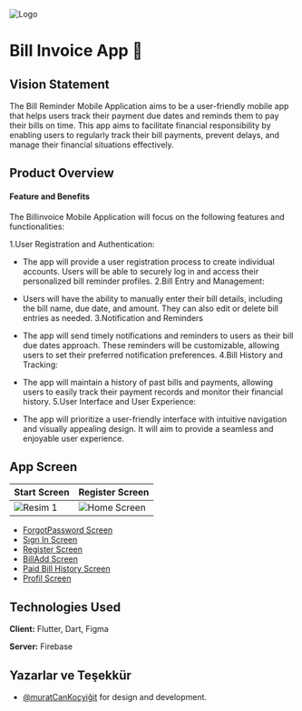 
![Logo](https://cdn.discordapp.com/attachments/1118653926594592931/1118661636371267659/logo.png)

    
# Bill Invoice App   📱




## Vision Statement
The Bill Reminder Mobile Application aims to be a user-friendly mobile app that helps users track their payment due dates and reminds them to pay their bills on time. This app aims to facilitate financial responsibility by enabling users to regularly track their bill payments, prevent delays, and manage their financial situations effectively.

## Product Overview

#### Feature and Benefits

The Billinvoice Mobile Application will focus on the following features and functionalities:

1.User Registration and Authentication:

- The app will provide a user registration process to create individual accounts. Users will be able to securely log in and access their personalized bill reminder profiles.
2.Bill Entry and Management: 

- Users will have the ability to manually enter their bill details, including the bill name, due date, and amount. They can also edit or delete bill entries as needed.
3.Notification and Reminders
- The app will send timely notifications and reminders to users as their bill due dates approach. These reminders will be customizable, allowing users to set their preferred notification preferences.
4.Bill History and Tracking: 
- The app will maintain a history of past bills and payments, allowing users to easily track their payment records and monitor their financial history.
5.User Interface and User Experience:
- The app will prioritize a user-friendly interface with intuitive navigation and visually appealing design. It will aim to provide a seamless and enjoyable user experience.



  
## App Screen

| Start Screen      | Register Screen     |
| ------------- | ------------ |
| ![Resim 1](https://cdn.discordapp.com/attachments/1118653926594592931/1118655549593108612/Screenshot_2023-06-15_003544.png) | ![Home Screen](https://cdn.discordapp.com/attachments/1118653926594592931/1118659590511411351/Screenshot_2023-06-15_003311.png)  |


- [ForgotPassword Screen](https://cdn.discordapp.com/attachments/1118653926594592931/1118657996487143575/Screenshot_2023-06-15_003713.png)
- [Sıgn In Screen](https://cdn.discordapp.com/attachments/1118653926594592931/1118657792497168475/Screenshot_2023-06-15_003648.png)
- [Register Screen](https://cdn.discordapp.com/attachments/1118653926594592931/1118656922753699950/Screenshot_2023-06-15_003616.png)
- [BillAdd Screen](https://cdn.discordapp.com/attachments/1118653926594592931/1118659590788227213/Screenshot_2023-06-15_003342.png)
- [Paid Bill History Screen](https://cdn.discordapp.com/attachments/1118653926594592931/1118659591098613900/Screenshot_2023-06-15_003424.png)
- [Profil Screen](https://cdn.discordapp.com/attachments/1118653926594592931/1118659591392206858/Screenshot_2023-06-15_003459.png)



  
## Technologies Used

**Client:** Flutter, Dart, Figma

**Server:** Firebase

  
## Yazarlar ve Teşekkür

- [@muratCanKoçyiğit](https://www.github.com/octokatherine) for design and development.

  